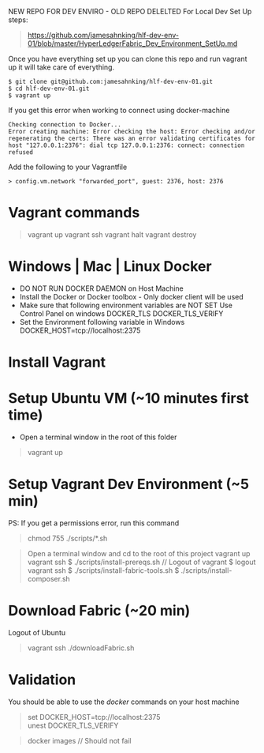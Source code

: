 NEW REPO FOR DEV ENVIRO - OLD REPO DELELTED
For Local Dev Set Up steps: 
> <https://github.com/jamesahnking/hlf-dev-env-01/blob/master/HyperLedgerFabric_Dev_Environment_SetUp.md>

Once you have everything set up you can clone this repo and run vagrant up it will take care of everything. 
```
$ git clone git@github.com:jamesahnking/hlf-dev-env-01.git
$ cd hlf-dev-env-01.git 
$ vagrant up
```
If you get this error when working to connect using docker-machine

```
Checking connection to Docker...
Error creating machine: Error checking the host: Error checking and/or regenerating the certs: There was an error validating certificates for host "127.0.0.1:2376": dial tcp 127.0.0.1:2376: connect: connection refused
```

Add the following to your Vagrantfile

```
> config.vm.network "forwarded_port", guest: 2376, host: 2376
```

Vagrant commands
================
> vagrant up
> vagrant ssh
> vagrant halt
> vagrant destroy

Windows | Mac | Linux Docker
============================
+ DO NOT RUN DOCKER DAEMON on Host Machine
+ Install the Docker or Docker toolbox - Only docker client will be used
+ Make sure that following environment variables are NOT SET
  Use Control Panel on windows
  DOCKER_TLS
  DOCKER_TLS_VERIFY
+ Set the Environment following variable in Windows 
  DOCKER_HOST=tcp://localhost:2375

Install Vagrant
===============

Setup Ubuntu VM (~10 minutes first time)
========================================
+ Open a terminal window in the root of this folder
> vagrant up

Setup Vagrant Dev Environment (~5 min)
======================================
PS: If you get a permissions error, run this command
> chmod 755 ./scripts/*.sh

> Open a terminal window and cd to the root of this project
> vagrant up
> vagrant ssh
  $ ./scripts/install-prereqs.sh
// Logout of vagrant
  $ logout
> vagrant ssh
  $ ./scripts/install-fabric-tools.sh
  $ ./scripts/install-composer.sh
  

Download Fabric (~20 min)
=========================
Logout of Ubuntu
> vagrant ssh
> ./downloadFabric.sh

Validation
==========
You should be able to use the *docker* commands on your host machine
> set DOCKER_HOST=tcp://localhost:2375   
> unest DOCKER_TLS_VERIFY

> docker images    // Should not fail


